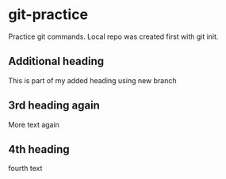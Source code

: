 # git-practice
Practice git commands. Local repo was created first with git init.

## Additional heading
This is part of my added heading using new branch

## 3rd heading again
More text again

## 4th heading
fourth text

